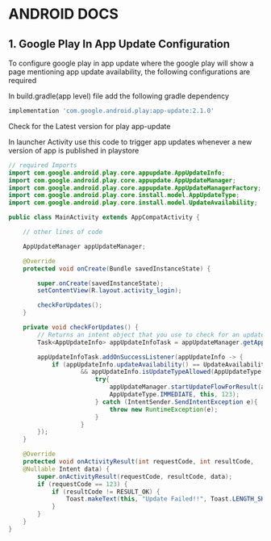 # ANDROID DOCS

## 1. Google Play In App Update Configuration

To configure google play in app update where the google play will show a page mentioning app update availability, the following configurations are required

In build.gradle(app level) file add the following gradle dependency

```gradle
implementation 'com.google.android.play:app-update:2.1.0'
```

Check for the Latest version for play app-update

In launcher Activity use this code to trigger app updates whenever a new version of app is published in playstore

```java
// required Imports
import com.google.android.play.core.appupdate.AppUpdateInfo;
import com.google.android.play.core.appupdate.AppUpdateManager;
import com.google.android.play.core.appupdate.AppUpdateManagerFactory;
import com.google.android.play.core.install.model.AppUpdateType;
import com.google.android.play.core.install.model.UpdateAvailability;

public class MainActivity extends AppCompatActivity {

    // other lines of code

    AppUpdateManager appUpdateManager;

    @Override
	protected void onCreate(Bundle savedInstanceState) {

        super.onCreate(savedInstanceState);
		setContentView(R.layout.activity_login);

        checkForUpdates();
    }

    private void checkForUpdates() {
        // Returns an intent object that you use to check for an update.
		Task<AppUpdateInfo> appUpdateInfoTask = appUpdateManager.getAppUpdateInfo();

        appUpdateInfoTask.addOnSuccessListener(appUpdateInfo -> {
            if (appUpdateInfo.updateAvailability() == UpdateAvailability.UPDATE_AVAILABLE
					&& appUpdateInfo.isUpdateTypeAllowed(AppUpdateType.IMMEDIATE)){
                        try{
                            appUpdateManager.startUpdateFlowForResult(appUpdateInfo,
                            AppUpdateType.IMMEDIATE, this, 123);
                        } catch (IntentSender.SendIntentException e){
                            throw new RuntimeException(e);
                        }
                    }
        });
    }

    @Override
	protected void onActivityResult(int requestCode, int resultCode, 
    @Nullable Intent data) {
		super.onActivityResult(requestCode, resultCode, data);
		if (requestCode == 123) {
			if (resultCode != RESULT_OK) {
				Toast.makeText(this, "Update Failed!!", Toast.LENGTH_SHORT).show();
			}
		}
	}
}
```
